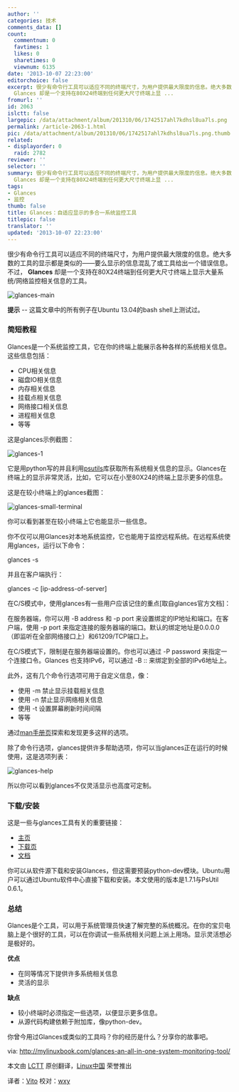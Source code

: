 ```yaml
---
author: ''
categories: 技术
comments_data: []
count:
  commentnum: 0
  favtimes: 1
  likes: 0
  sharetimes: 0
  viewnum: 6135
date: '2013-10-07 22:23:00'
editorchoice: false
excerpt: 很少有命令行工具可以适应不同的终端尺寸，为用户提供最大限度的信息。绝大多数的工具的显示都是类似的要么显示的信息混乱了或工具给出一个错误信息。不过，
  Glances 却是一个支持在80X24终端到任何更大尺寸终端上显 ...
fromurl: ''
id: 2063
islctt: false
largepic: /data/attachment/album/201310/06/1742517ahl7kdhsl8ua7ls.png
permalink: /article-2063-1.html
pic: /data/attachment/album/201310/06/1742517ahl7kdhsl8ua7ls.png.thumb.jpg
related:
- displayorder: 0
  raid: 2782
reviewer: ''
selector: ''
summary: 很少有命令行工具可以适应不同的终端尺寸，为用户提供最大限度的信息。绝大多数的工具的显示都是类似的要么显示的信息混乱了或工具给出一个错误信息。不过，
  Glances 却是一个支持在80X24终端到任何更大尺寸终端上显 ...
tags:
- Glances
- 监控
thumb: false
title: Glances：自适应显示的多合一系统监控工具
titlepic: false
translator: ''
updated: '2013-10-07 22:23:00'
---
```


很少有命令行工具可以适应不同的终端尺寸，为用户提供最大限度的信息。绝大多数的工具的显示都是类似的——要么显示的信息混乱了或工具给出一个错误信息。不过， **Glances** 却是一个支持在80X24终端到任何更大尺寸终端上显示大量系统/网络监控相关信息的工具。


![glances-main](/data/attachment/album/201310/06/1742517ahl7kdhsl8ua7ls.png)


**提示** -- 这篇文章中的所有例子在Ubuntu 13.04的bash shell上测试过。


### **简短教程**


Glances是一个系统监控工具，它在你的终端上能展示各种各样的系统相关信息。这些信息包括：


* CPU相关信息
* 磁盘IO相关信息
* 内存相关信息
* 挂载点相关信息
* 网络接口相关信息
* 进程相关信息
* 等等


这是glances示例截图：


![glances-1](/data/attachment/album/201310/06/17425355ajkjqcjak654af.png)


它是用python写的并且利用[psutils](http://code.google.com/p/psutil/)库获取所有系统相关信息的显示。Glances在终端上的显示非常灵活，比如，它可以在小至80X24的终端上显示更多的信息。


这是在较小终端上的glances截图：


![glances-small-terminal](/data/attachment/album/201310/06/174255eb1wljbi7wjp5454.png)


你可以看到甚至在较小终端上它也能显示一些信息。


你不仅可以用Glances对本地系统监控，它也能用于监控远程系统。在远程系统使用glances，运行以下命令：


glances -s


并且在客户端执行：


glances -c [ip-address-of-server]


在C/S模式中，使用glances有一些用户应该记住的重点[取自glances官方文档]：


在服务器端，你可以用 -B address 和 -p port 来设置绑定的IP地址和端口。在客户端，使用 -p port 来指定连接的服务器端的端口。默认的绑定地址是0.0.0.0（即监听在全部网络接口上）和61209/TCP端口上。


在C/S模式下，限制是在服务器端设置的。你也可以通过 -P password 来指定一个连接口令。Glances 也支持IPv6，可以通过 -B :: 来绑定到全部的IPv6地址上。


此外，这有几个命令行选项可用于自定义信息，像：


* 使用 -m 禁止显示挂载相关信息
* 使用 -n 禁止显示网络相关信息
* 使用 -t 设置屏幕刷新时间间隔
* 等等


通过[man手册页](http://linux.die.net/man/1/glances)探索和发现更多这样的选项。


除了命令行选项，glances提供许多帮助选项，你可以当glances正在运行的时候使用，这是选项列表：


![glances-help](/data/attachment/album/201310/06/174256owbbtqgqtgpylepw.png)


所以你可以看到glances不仅灵活显示也高度可定制。


### **下载/安装**


这是一些与glances工具有关的重要链接：


* [主页](http://nicolargo.github.io/glances/)
* [下载页](http://nicolargo.github.io/glances/)
* [文档](https://github.com/nicolargo/glances/blob/master/docs/glances-doc.rst#introduction)


你可以从软件源下载和安装Glances，但这需要预装python-dev模块。Ubuntu用户可以通过Ubuntu软件中心直接下载和安装。本文使用的版本是1.7.1与PsUtil 0.6.1。


### **总结**


Glances是个工具，可以用于系统管理员快速了解完整的系统概况。在你的宝贝电脑上是个很好的工具，可以在你调试一些系统相关问题上派上用场。显示灵活想必是极好的。


**优点**


* 在同等情况下提供许多系统相关信息
* 灵活的显示


**缺点**


* 较小终端时必须指定一些选项，以便显示更多信息。
* 从源代码构建依赖于附加库，像python-dev。


你曾今用过Glances或类似的工具吗？你的经历是什么？分享你的故事吧。


 


via: <http://mylinuxbook.com/glances-an-all-in-one-system-monitoring-tool/>


本文由 [LCTT](https://github.com/LCTT/TranslateProject) 原创翻译，[Linux中国](http://linux.cn/portal.php) 荣誉推出


译者：[Vito](http://linux.cn/space/Vito) 校对：[wxy](http://linux.cn/space/wxy)